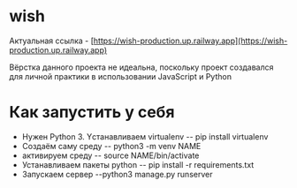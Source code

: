 # wish

Актуальная ссылка - [https://wish-production.up.railway.app](https://wish-production.up.railway.app)

Вёрстка данного проекта не идеальна, поскольку проект создавался для личной практики в использовании JavaScript и Python

# Как запустить у себя
- Нужен Python 3. Yстанавливаем virtualenv
-- pip install virtualenv
- Создаём саму среду 
-- python3 -m venv NAME
- активируем среду 
-- source NAME/bin/activate
- Устанавливаем пакеты python
-- pip install -r requirements.txt
- Запускаем сервер
--python3 manage.py runserver  
